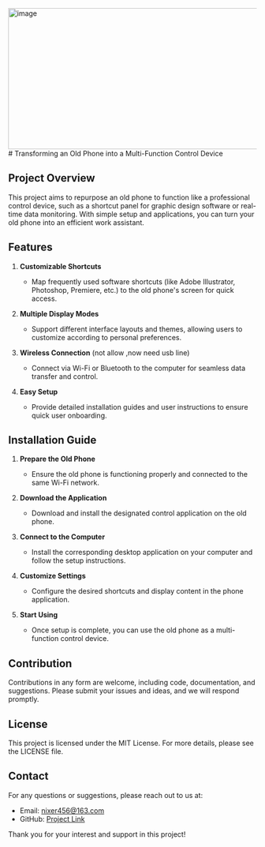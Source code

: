 <img width="570" height="286" alt="image" src="https://github.com/user-attachments/assets/9ae5a22b-39a6-40e3-a591-860cc7eeccfa" />
# Transforming an Old Phone into a Multi-Function Control Device

## Project Overview

This project aims to repurpose an old phone to function like a professional control device, such as a shortcut panel for graphic design software or real-time data monitoring. With simple setup and applications, you can turn your old phone into an efficient work assistant.

## Features

1. **Customizable Shortcuts**  
   - Map frequently used software shortcuts (like Adobe Illustrator, Photoshop, Premiere, etc.) to the old phone's screen for quick access.

2. **Multiple Display Modes**  
   - Support different interface layouts and themes, allowing users to customize according to personal preferences.

3. **Wireless Connection**  (not allow ,now  need  usb line)
   - Connect via Wi-Fi or Bluetooth to the computer for seamless data transfer and control.

4. **Easy Setup**  
   - Provide detailed installation guides and user instructions to ensure quick user onboarding.

## Installation Guide

1. **Prepare the Old Phone**  
   - Ensure the old phone is functioning properly and connected to the same Wi-Fi network.

2. **Download the Application**  
   - Download and install the designated control application on the old phone.

3. **Connect to the Computer**  
   - Install the corresponding desktop application on your computer and follow the setup instructions.

4. **Customize Settings**  
   - Configure the desired shortcuts and display content in the phone application.

5. **Start Using**  
   - Once setup is complete, you can use the old phone as a multi-function control device.

## Contribution

Contributions in any form are welcome, including code, documentation, and suggestions. Please submit your issues and ideas, and we will respond promptly.

## License

This project is licensed under the MIT License. For more details, please see the LICENSE file.

## Contact

For any questions or suggestions, please reach out to us at:  
- Email: [nixer456@163.com](mailto:nixer456@163.com)  
- GitHub: [Project Link](https://github.com/NixerSo5/quickTouch)

Thank you for your interest and support in this project!
